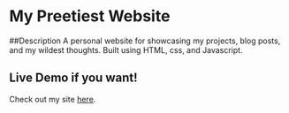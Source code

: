 # My Preetiest Website

##Description
A personal website for showcasing my projects, blog posts, and my wildest thoughts. Built using HTML, css, and Javascript.


## Live Demo if you want!
Check out my site [here](https://shreestyle.github.io/).



